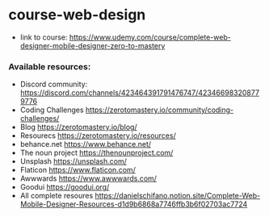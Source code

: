 # course-web-design

- link to course: https://www.udemy.com/course/complete-web-designer-mobile-designer-zero-to-mastery

### Available resources:
- Discord community: https://discord.com/channels/423464391791476747/423466983208779776
- Coding Challenges https://zerotomastery.io/community/coding-challenges/
- Blog https://zerotomastery.io/blog/
- Resourecs https://zerotomastery.io/resources/
- behance.net https://www.behance.net/
- The noun project https://thenounproject.com/
- Unsplash https://unsplash.com/
- Flaticon https://www.flaticon.com/
- Awwwards https://www.awwwards.com/
- Goodui https://goodui.org/
- All complete resoures https://danielschifano.notion.site/Complete-Web-Mobile-Designer-Resources-d1d9b6868a7746ffb3b6f02703ac7724
